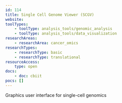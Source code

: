 ```yaml
---
id: 114
title: Single Cell Genome Viewer (SCGV)
website: 
toolTypes:
	- toolType: analysis_tools/genomic_analysis
	- toolType: analysis_tools/data_visualization
researchAreas:
	- researchArea: cancer_omics
researchTypes:
	- researchType: basic
	- researchType: translational
resourceAccess:
    type: open
docs:
    - doc: cbiit
pocs: []        
---
```

Graphics user interface for single-cell genomics
